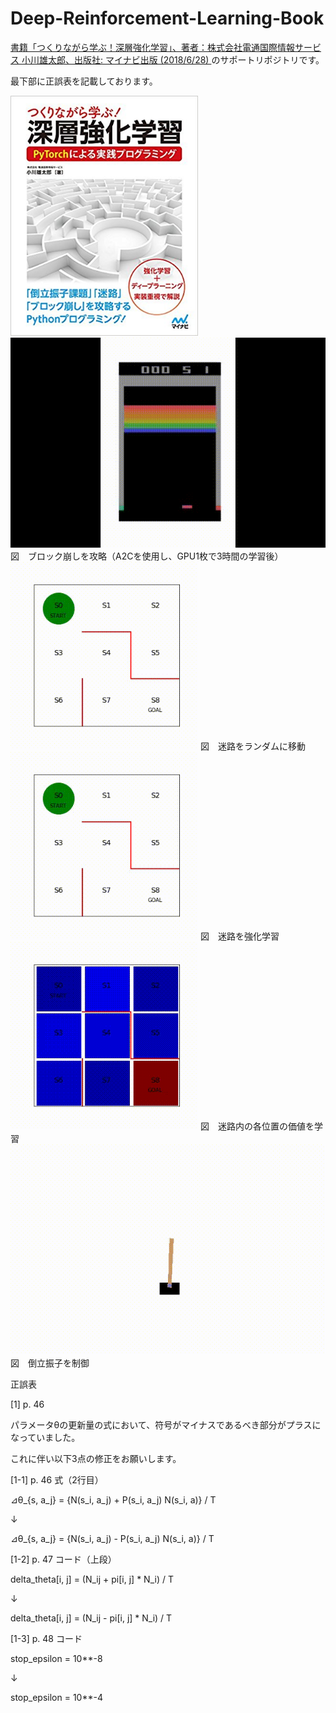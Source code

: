 # Deep-Reinforcement-Learning-Book
[書籍「つくりながら学ぶ！深層強化学習」、著者：株式会社電通国際情報サービス 小川雄太郎、出版社: マイナビ出版 (2018/6/28) ](https://www.amazon.co.jp/%E3%81%A4%E3%81%8F%E3%82%8A%E3%81%AA%E3%81%8C%E3%82%89%E5%AD%A6%E3%81%B6-%E6%B7%B1%E5%B1%A4%E5%BC%B7%E5%8C%96%E5%AD%A6%E7%BF%92-PyTorch%E3%81%AB%E3%82%88%E3%82%8B%E5%AE%9F%E8%B7%B5%E3%83%97%E3%83%AD%E3%82%B0%E3%83%A9%E3%83%9F%E3%83%B3%E3%82%B0-%E6%A0%AA%E5%BC%8F%E4%BC%9A%E7%A4%BE%E9%9B%BB%E9%80%9A%E5%9B%BD%E9%9A%9B%E6%83%85%E5%A0%B1%E3%82%B5%E3%83%BC%E3%83%93%E3%82%B9-%E5%B0%8F%E5%B7%9D%E9%9B%84%E5%A4%AA%E9%83%8E/dp/4839965625)のサポートリポジトリです。


最下部に正誤表を記載しております。


<img src="./movies/book.jpg" width="300px">

<img src="./movies/7_breakout.gif" width="600px">
図　ブロック崩しを攻略（A2Cを使用し、GPU1枚で3時間の学習後）

<img src="./movies/2_2_maze_random.gif" width="300px">
図　迷路をランダムに移動

<img src="./movies/2_3_maze_reinforce.gif" width="300px">
図　迷路を強化学習

<img src="./movies/2_5_maze_state_value.gif" width="300px">
図　迷路内の各位置の価値を学習

<img src="./movies/3_4_cartpole_q_learning.gif" width="600px">
図　倒立振子を制御


正誤表

[1] p. 46

パラメータθの更新量の式において、符号がマイナスであるべき部分がプラスになっていました。

これに伴い以下3点の修正をお願いします。


[1-1] p. 46 式（2行目）

⊿θ_{s, a_j} = {N(s_i, a_j) + P(s_i, a_j) N(s_i, a)} / T

↓

⊿θ_{s, a_j} = {N(s_i, a_j) - P(s_i, a_j) N(s_i, a)} / T



[1-2] p. 47 コード（上段）

delta_theta[i, j] = (N_ij + pi[i, j] * N_i) / T

↓

delta_theta[i, j] = (N_ij - pi[i, j] * N_i) / T


[1-3] p. 48 コード

stop_epsilon = 10**-8

↓

stop_epsilon = 10**-4




